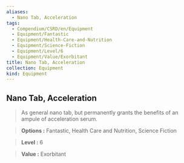 ```yaml
---
aliases:
  - Nano Tab, Acceleration
tags:
  - Compendium/CSRD/en/Equipment
  - Equipment/Fantastic
  - Equipment/Health-Care-and-Nutrition
  - Equipment/Science-Fiction
  - Equipment/Level/6
  - Equipment/Value/Exorbitant
title: Nano Tab, Acceleration
collection: Equipment
kind: Equipment
---
```

## Nano Tab, Acceleration    
    
>As general nano tab, but permanently grants the benefits of an ampule of acceleration serum.    
> **Options :** Fantastic, Health Care and Nutrition, Science Fiction    
> **Level :** 6    
> **Value :** Exorbitant